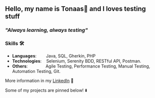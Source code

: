 ## Hello, my name is Tonaas👋 and I loves testing stuff
<!-- **Curriculum Vitae**: [cv.pdf](https://github.com/dayyass/dayyass/blob/main/cv.pdf) -->

### _"Always learning, always testing"_

### Skills 🛠️
- **Languages**:&nbsp;&nbsp;&nbsp;&nbsp;&nbsp;&nbsp;&nbsp; Java, SQL, Gherkin, PHP
- **Technologies**:  &nbsp;&nbsp;  Selenium, Serenity BDD, RESTful API, Postman.
- **Others**: &nbsp;&nbsp;&nbsp;&nbsp;&nbsp;&nbsp;&nbsp;&nbsp;&nbsp;&nbsp;&nbsp;&nbsp;&nbsp; Agile Testing, Performance Testing, Manual Testing, Automation Testing, Git.
<!--
### Education 🎓
- [Bachelor's Degree] @ Bina Nusantara University (2014 - 2020)
- Alterra Academy ( April 2024 - July 2024)
-->
More information in my [LinkedIn](https://www.linkedin.com/in/tonaaskalesaran/) 🚀

Some of my projects are pinned below! ⬇️
